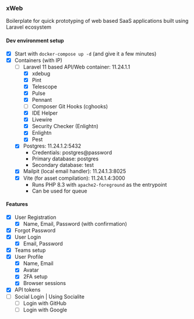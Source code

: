 ### xWeb

Boilerplate for quick prototyping of web based SaaS applications built using Laravel ecosystem

#### Dev environment setup
- [x] Start with `docker-compose up -d` (and give it a few minutes)
- [x] Containers (with IP)
    - [ ] Laravel 11 based API/Web container: 11.24.1.1
        - [x] xdebug
        - [x] Pint
        - [x] Telescope
        - [x] Pulse
        - [x] Pennant
        - [ ] Composer Git Hooks (cghooks)
        - [x] IDE Helper
        - [x] Livewire
        - [x] Security Checker (Enlightn)
        - [x] Enlightn
        - [x] Pest
    - [x] Postgres: 11.24.1.2:5432
        - Credentials: postgres@password
        - Primary database: postgres
        - Secondary database: test
    - [x] Mailpit (local email handler): 11.24.1.3:8025
    - [x] Vite (for asset compilation): 11.24.1.4:3000
        - Runs PHP 8.3 with `apache2-foreground` as the entrypoint
        - Can be used for queue

#### Features
- [x] User Registration
    - [x] Name, Email, Password (with confirmation)
- [x] Forgot Password
- [x] User Login
    - [x] Email, Password
- [x] Teams setup
- [x] User Profile
    - [x] Name, Email
    - [x] Avatar
    - [x] 2FA setup
    - [x] Browser sessions
- [x] API tokens
- [ ] Social Login | Using Socialite
  - [ ] Login with GitHub
  - [ ] Login with Google
